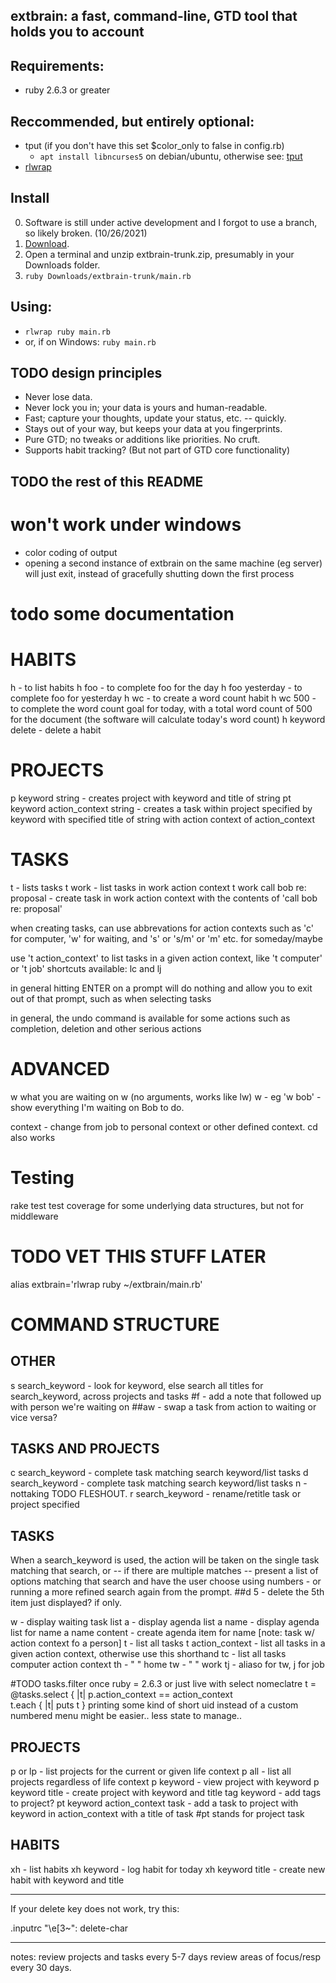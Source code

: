 <!---
Created: 2020-05-30
Revised: 2021-10-28
--->

## extbrain: a fast, command-line, GTD tool that holds you to account

## Requirements:
   * ruby 2.6.3 or greater

## Reccommended, but entirely optional:
   * tput (if you don't have this set $color_only to false in config.rb)
     * `apt install libncurses5` on debian/ubuntu, otherwise see: [tput](https://command-not-found.com/tput)
   * [rlwrap](https://command-not-found.com/rlwrap)

## Install

   0. Software is still under active development and I forgot to use a branch, so likely broken. (10/26/2021)
   1. [Download](https://github.com/may/extbrain/archive/refs/heads/trunk.zip).
   2. Open a terminal and unzip extbrain-trunk.zip, presumably in your Downloads folder.
   3. ```ruby Downloads/extbrain-trunk/main.rb```
   
## Using:
   * ```rlwrap ruby main.rb```
   * or, if on Windows: ```ruby main.rb```

## TODO design principles

   * Never lose data. 
   * Never lock you in; your data is yours and human-readable.
   * Fast; capture your thoughts, update your status, etc. -- quickly.
   * Stays out of your way, but keeps your data at you fingerprints.
   * Pure GTD; no tweaks or additions like priorities. No cruft.
   * Supports habit tracking? (But not part of GTD core functionality)

## TODO the rest of this README

      

# won't work under windows
- color coding of output
- opening a second instance of extbrain on the same machine (eg server) will just exit, instead of gracefully shutting down the first process

# todo some documentation

# HABITS
h - to list habits
h foo - to complete foo for the day
h foo yesterday - to complete foo for yesterday
h wc - to create a word count habit
h wc 500 - to complete the word count goal for today, with a total word count of 500 for the document (the software will calculate today's word count)
h keyword delete - delete a habit

# PROJECTS
p keyword string - creates project with keyword and title of string
pt keyword action_context string - creates a task within project specified by keyword with specified title of string with action context of action_context

# TASKS
t - lists tasks
t work - list tasks in work action context
t work call bob re: proposal - create task in work action context with the contents of 'call bob re: proposal'

when creating tasks, can use abbrevations for action contexts such as 'c' for computer, 'w' for waiting, and 's' or 's/m' or 'm' etc. for someday/maybe


use 't action_context' to list tasks in a given action context, like 't computer' or 't job'
shortcuts available: lc and lj 

in general hitting ENTER on a prompt will do nothing and allow you to exit out of that prompt, such as when selecting tasks

in general, the undo command is available for some actions such as completion, deletion and other serious actions


# ADVANCED
w what you are waiting on
w  (no arguments, works like lw)
w <one word search> - eg 'w bob' - show everything I'm waiting on Bob to do.

context <contextname> - change from job to personal context or other defined context. cd <contextname> also works



# Testing
rake test
test coverage for some underlying data structures, but not for middleware






# TODO VET THIS STUFF LATER


alias extbrain='rlwrap ruby ~/extbrain/main.rb' 


# COMMAND STRUCTURE

## OTHER
s search_keyword - look for keyword, else search all titles for search_keyword, across projects and tasks
#f - add a note that followed up with person we're waiting on
##aw - swap a task from action to waiting or vice versa?

## TASKS AND PROJECTS
c search_keyword - complete task matching search keyword/list tasks 
d search_keyword - complete task matching search keyword/list tasks 
n - nottaking TODO FLESHOUT.
r search_keyword - rename/retitle task or project specified


## TASKS
When a search_keyword is used, the action will be taken on the single
task matching that search, or -- if there are multiple matches --
present a list of options matching that search and have the user choose
using numbers - or running a more refined search again from the prompt.
##d 5 - delete the 5th item just displayed? if only.

w - display waiting task list
a - display agenda list
a name - display agenda list for name
a name content - create agenda item for name [note: task w/ action context fo a person]
t - list all tasks
t action_context - list all tasks in a given action context, otherwise use this shorthand
 tc - list all tasks computer action context
 th - " " home
 tw - " " work
 tj - aliaso for tw, j for job

#TODO tasks.filter once ruby = 2.6.3 or just live with select nomeclatre
t = @tasks.select { |t| p.action_context == action_context  
t.each { |t| puts t }
printing some kind of short uid instead of a custom numbered menu might be easier.. less state to manage..



## PROJECTS
p or lp - list projects for the current or given life context
p all - list all projects regardless of life context
p keyword - view project with keyword
p keyword title - create project with keyword and title 
tag keyword - add tags to project?
pt keyword action_context task - add a task to project with keyword in action_context with a title of task #pt stands for project task
## HABITS
xh - list habits
xh keyword - log habit for today
xh keyword title - create new habit with keyword and title



---

If your delete key does not work, try this:

.inputrc
  "\e[3~": delete-char


----

notes:
 review projects and tasks every 5-7 days
 review areas of focus/resp every 30 days.
